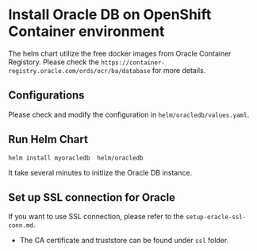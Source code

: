 # Install Oracle DB on OpenShift Container environment

The helm chart utilize the free docker images from Oracle Container Registory.
Please check the `https://container-registry.oracle.com/ords/ocr/ba/database` for more details.


## Configurations

Please check and modify the configuration in `helm/oracledb/values.yaml`.

## Run Helm Chart

```
helm install myoracledb  helm/oracledb
```

It take several minutes to initlize the Oracle DB instance.

## Set up SSL connection for Oracle

If you want to use SSL connection, please refer to the `setup-oracle-ssl-conn.md`.

* The CA certificate and truststore can be found under `ssl` folder.

